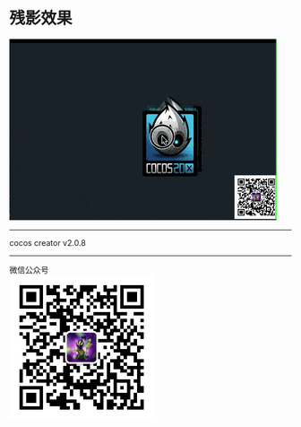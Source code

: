 # 残影效果
![](./img/ccc-camera-preview.gif)


---
cocos creator v2.0.8

---
微信公众号  
![](./img/qrcode.jpg)
